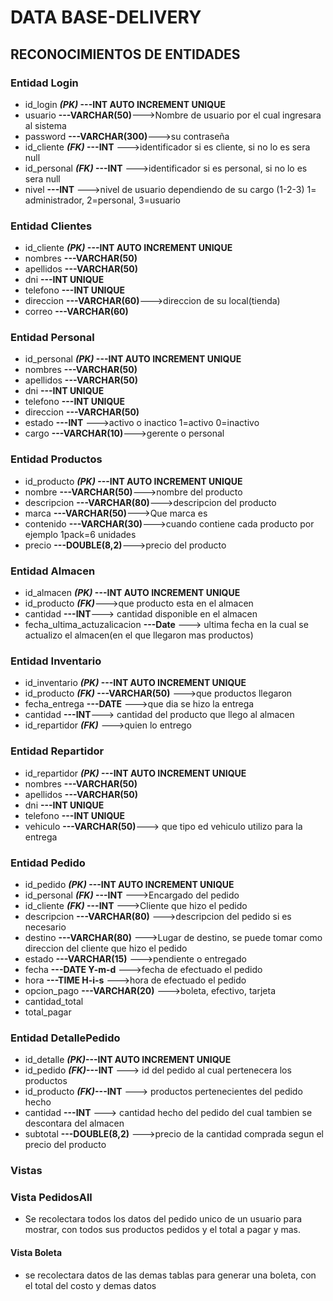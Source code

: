 # DATA BASE-DELIVERY

## RECONOCIMIENTOS DE ENTIDADES

### Entidad Login

- id_login **_(PK)_ ---INT AUTO INCREMENT UNIQUE**
- usuario **---VARCHAR(50)**--->Nombre de usuario por el cual ingresara al sistema
- password **---VARCHAR(300)**--->su contraseña
- id_cliente **_(FK)_ ---INT** --->identificador si es cliente, si no lo es sera null
- id_personal **_(FK)_ ---INT** --->identificador si es personal, si no lo es sera null
- nivel **---INT** --->nivel de usuario dependiendo de su cargo (1-2-3) 1= administrador, 2=personal, 3=usuario

### Entidad Clientes

- id_cliente **_(PK)_ ---INT AUTO INCREMENT UNIQUE**
- nombres **---VARCHAR(50)**
- apellidos **---VARCHAR(50)**
- dni **---INT UNIQUE**
- telefono **---INT UNIQUE**
- direccion **---VARCHAR(60)**--->direccion de su local(tienda)
- correo **---VARCHAR(60)**

### Entidad Personal

- id_personal **_(PK)_ ---INT AUTO INCREMENT UNIQUE**
- nombres **---VARCHAR(50)**
- apellidos **---VARCHAR(50)**
- dni **---INT UNIQUE**
- telefono **---INT UNIQUE**
- direccion **---VARCHAR(50)**
- estado **---INT** --->activo o inactico 1=activo 0=inactivo
- cargo **---VARCHAR(10)**--->gerente o personal

### Entidad Productos

- id_producto **_(PK)_ ---INT AUTO INCREMENT UNIQUE**
- nombre **---VARCHAR(50)**--->nombre del producto
- descripcion **---VARCHAR(80)**--->descripcion del producto
- marca **---VARCHAR(50)**--->Que marca es
- contenido **---VARCHAR(30)**--->cuando contiene cada producto por ejemplo 1pack=6 unidades
- precio **---DOUBLE(8,2)**--->precio del producto

### Entidad Almacen

- id_almacen **_(PK)_ ---INT AUTO INCREMENT UNIQUE**
- id_producto **_(FK)_**--->que producto esta en el almacen
- cantidad **---INT**---> cantidad disponible en el almacen
- fecha_ultima_actuzalicacion **---Date** ---> ultima fecha en la cual se actualizo el almacen(en el que llegaron mas productos)

### Entidad Inventario

- id_inventario **_(PK)_ ---INT AUTO INCREMENT UNIQUE**
- id_producto **_(FK)_ ---VARCHAR(50)** --->que productos llegaron
- fecha_entrega **---DATE** --->que dia se hizo la entrega
- cantidad **---INT**---> cantidad del producto que llego al almacen
- id_repartidor **_(FK)_** --->quien lo entrego

### Entidad Repartidor

- id_repartidor **_(PK)_ ---INT AUTO INCREMENT UNIQUE**
- nombres **---VARCHAR(50)**
- apellidos **---VARCHAR(50)**
- dni **---INT UNIQUE**
- telefono **---INT UNIQUE**
- vehiculo **---VARCHAR(50)**---> que tipo ed vehiculo utilizo para la entrega

### Entidad Pedido

- id_pedido **_(PK)_ ---INT AUTO INCREMENT UNIQUE**
- id_personal **_(FK)_ ---INT** --->Encargado del pedido 
- id_cliente **_(FK)_ ---INT** --->Cliente que hizo el pedido
- descripcion **---VARCHAR(80)** --->descripcion del pedido si es necesario
- destino **---VARCHAR(80)** --->Lugar de destino, se puede tomar como direccion del cliente que hizo el pedido
- estado **---VARCHAR(15)** --->pendiente o entregado
- fecha **---DATE Y-m-d** --->fecha de efectuado el pedido
- hora **---TIME H-i-s** --->hora de efectuado el pedido
- opcion_pago **---VARCHAR(20)** --->boleta, efectivo, tarjeta
- cantidad_total
- total_pagar 

### Entidad DetallePedido

- id_detalle **_(PK)_---INT AUTO INCREMENT UNIQUE**
- id_pedido **_(FK)_---INT** ---> id del pedido al cual pertenecera los productos
- id_producto **_(FK)_---INT**  ---> productos pertenecientes del pedido hecho
- cantidad **---INT** ---> cantidad hecho del pedido del cual tambien se descontara del almacen
- subtotal **---DOUBLE(8,2)** --->precio de la cantidad comprada segun el precio del producto


### Vistas

### Vista PedidosAll
- Se recolectara todos los datos del pedido unico de un usuario para mostrar, con todos sus productos pedidos y el total a pagar y mas.

#### Vista Boleta
- se recolectara datos de las demas tablas para generar una boleta, con el total del costo y demas datos